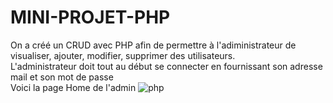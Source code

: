 # MINI-PROJET-PHP

On a créé un CRUD avec PHP afin de permettre à l'adiministrateur de visualiser, ajouter, modifier, supprimer des utilisateurs.
<br> 
L'administrateur doit tout au début se connecter en fournissant son adresse mail et son mot de passe
<br>
Voici la page Home de l'admin
![php](https://user-images.githubusercontent.com/80357350/151228317-2b7536d3-d5d8-40a8-8f4c-6f105b67bbb9.PNG)​
